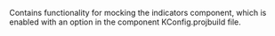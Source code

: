 Contains functionality for mocking the indicators component, which is enabled
with an option in the component KConfig.projbuild file.
